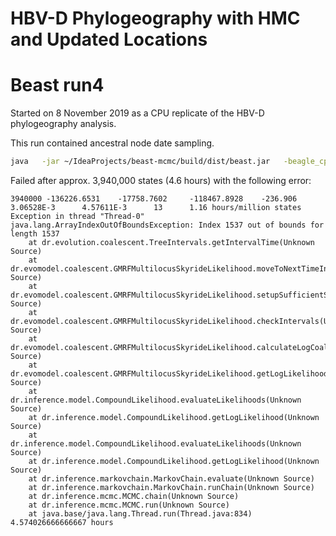 # HBV-D Phylogeography with HMC and Updated Locations

# Beast run4

Started on 8 November 2019 as a CPU replicate of the HBV-D phylogeography analysis.

This run contained ancestral node date sampling.

```bash
java   -jar ~/IdeaProjects/beast-mcmc/build/dist/beast.jar   -beagle_cpu   -overwrite   -seed 121212   -save_every 100000   -save_state checkpoint.state   HBV-D_ancientDNA_HMCskygrid_geo.xml
```

Failed after approx. 3,940,000 states (4.6 hours) with the following error:
```
3940000	-136226.6531	-17758.7602 	-118467.8928	-236.906    	3.06528E-3  	4.57611E-3  	13    	1.16 hours/million states
Exception in thread "Thread-0" java.lang.ArrayIndexOutOfBoundsException: Index 1537 out of bounds for length 1537
	at dr.evolution.coalescent.TreeIntervals.getIntervalTime(Unknown Source)
	at dr.evomodel.coalescent.GMRFMultilocusSkyrideLikelihood.moveToNextTimeIndex(Unknown Source)
	at dr.evomodel.coalescent.GMRFMultilocusSkyrideLikelihood.setupSufficientStatistics(Unknown Source)
	at dr.evomodel.coalescent.GMRFMultilocusSkyrideLikelihood.checkIntervals(Unknown Source)
	at dr.evomodel.coalescent.GMRFMultilocusSkyrideLikelihood.calculateLogCoalescentLikelihood(Unknown Source)
	at dr.evomodel.coalescent.GMRFMultilocusSkyrideLikelihood.getLogLikelihood(Unknown Source)
	at dr.inference.model.CompoundLikelihood.evaluateLikelihoods(Unknown Source)
	at dr.inference.model.CompoundLikelihood.getLogLikelihood(Unknown Source)
	at dr.inference.model.CompoundLikelihood.evaluateLikelihoods(Unknown Source)
	at dr.inference.model.CompoundLikelihood.getLogLikelihood(Unknown Source)
	at dr.inference.markovchain.MarkovChain.evaluate(Unknown Source)
	at dr.inference.markovchain.MarkovChain.runChain(Unknown Source)
	at dr.inference.mcmc.MCMC.chain(Unknown Source)
	at dr.inference.mcmc.MCMC.run(Unknown Source)
	at java.base/java.lang.Thread.run(Thread.java:834)
4.574026666666667 hours
```
